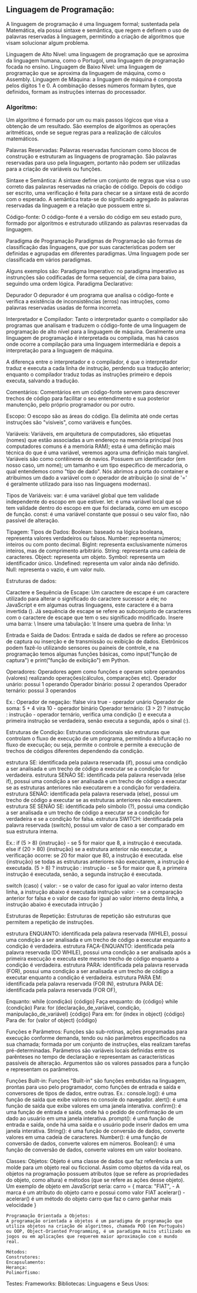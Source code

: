 <h2>Linguagem de Programação:</h2>
A linguagem de programação é uma linguagem formal; sustentada pela Matemática, ela possui sintaxe e semântica, que regem e definem o uso de palavras reservadas à linguagem, permitindo a criação de algoritmos que visam solucionar algum problema.

Linguagem de Alto Nível: uma linguagem de programação que se aproxima da linguagem humana, como o Portugol, uma linguagem de programação focada no ensino.
Linguagem de Baixo Nível: uma linguagem de programação que se aproxima da linguagem de máquina, como o Assembly.
Linguagem de Máquina: a linguagem de máquina é composta pelos dígitos 1 e 0. A combinação desses números formam bytes, que definidos, formam as instruções internas do processador.


<h3>Algoritmo:</h3>
Um algoritmo é formado por um ou mais passos lógicos que visa a obtenção de um resultado. São exemplos de algoritmos as operações aritméticas, onde se segue regras para a realização de cálculos matemáticos.


Palavras Reservadas:
Palavras reservadas funcionam como blocos de construção e estruturam as linguagens de programação. São palavras reservadas para uso pela linguagem, portanto não podem ser utilizadas para a criação de variáveis ou funções.


Sintaxe e Semântica:
A sintaxe define um conjunto de regras que visa o uso correto das palavras reservadas na criação de código. Depois do código ser escrito, uma verificação é feita para checar se a sintaxe está de acordo com o esperado. 
A semântica trata-se do significado agregado às palavras reservadas da linguagem e a relação que possuem entre si.


Código-fonte:
O código-fonte é a versão do código em seu estado puro, formado por algoritmos e estruturado utilizando as palavras reservadas da linguagem.


Paradigma de Programação
Paradigmas de Programação são formas de classificação das linguagens, que por suas características podem ser definidas e agrupadas em diferentes paradigmas. Uma linguagem pode ser classificada em vários paradigmas.

Alguns exemplos são:
Paradigma Imperativo: no paradigma imperativo as instrunções são codificadas de forma sequencial, de cima para baixo, seguindo uma ordem lógica.
Paradigma Declarativo:


Depurador
O depurador é um programa que analisa o código-fonte e verifica a existência de inconsistências (erros) nas intruções, como palavras reservadas usadas de forma incorreta.


Interpretador e Compilador:
Tanto o interpretador quanto o compilador são programas que analisam e traduzem o código-fonte de uma linguagem de programação de alto nível para a linguagem de máquina. Geralmente uma linguagem de programação é interpretada ou compilada, mas há casos onde ocorre a compilação para uma linguagem intermediária e depois a interpretação para a linguagem de máquina.

A diferença entre o interpretador e o compilador, é que o interpretador traduz e executa a cada linha de instrução, perdendo sua tradução anterior; enquanto o compilador traduz todas as instruções primeiro e depois executa, salvando a tradução.


Comentários:
Comentários em um código-fonte servem para descrever trechos de código para facilitar o seu entendimento e sua posterior manutenção, pelo próprio programador ou por outro.


Escopo:
O escopo são as áreas do código. Ela delimita até onde certas instruções são "visíveis", como variáveis e funções.


Variáveis:
Variáveis, em arquitetura de computadores, são etiquetas (nomes) que estão associadas a um endereço na memória principal (nos computadores comuns é a memória RAM); esta é uma definição mais técnica do que é uma variável, veremos agora uma definição mais tangível.
Variáveis são como contêineres de navios. Possuem um identificador (em nosso caso, um nome); um tamanho e um tipo específico de mercadoria, o qual entendemos como "tipo de dado". Nós abrimos a porta do container e atribuimos um dado a variável com o operador de atribuição (o sinal de '=' é geralmente utilizado para isso nas linguagens modernas).


Tipos de Variáveis:
var: é uma variável global que tem validade independente do escopo em que estiver.
let: é uma variável local que só tem validade dentro do escopo em que foi declarada, como em um escopo de função.
const: é uma variável constante que possui o seu valor fixo, não passível de alteração.

Tipagem:
Tipos de Dados:
Boolean: baseado na lógica booleana, representa valores verdadeiros ou falsos.
Number: representa números; inteiros ou com ponto decimal.
BigInt: representa exclusivamente números inteiros, mas de comprimento arbitrário.
String: representa uma cadeia de caracteres.
Object: representa um objeto.
Symbol: representa um identificador único.
Undefined: representa um valor ainda não definido.
Null: representa o vazio, é um valor nulo.

Estruturas de dados:


Caractere e Sequência de Escape:
Um caractere de escape é um caractere utilizado para alterar o significado do caractere sucessor a ele; no JavaScript e em algumas outras linguagens, este caractere é a barra invertida (\). Já sequência de escape se refere ao subconjunto de caracteres com o caractere de escape que tem o seu significado modificado.
Insere uma barra: \\
Insere uma tabulação: \t
Insere uma quebra de linha: \n


Entrada e Saída de Dados:
Entrada e saída de dados se refere ao processo de captura ou inserção e de transmissão ou exibição de dados. Eletrônicos podem fazê-lo utilizando sensores ou paineis de controle, e na programação temos algumas funções básicas, como input("função de captura") e print("função de exibição") em Python.


Operadores:
Operadores agem como funções e operam sobre operandos (valores) realizando operações(cálculos, comparações etc).
Operador unário: possui 1 operando
Operador binário: possui 2 operandos
Operador ternário: possui 3 operandos

Ex.:
Operador de negação: !false vira true - operador unário
Operador de soma: 5 + 4 vira 10 - operador binário
Operador ternário: (3 > 2) ? instrução : instrução - operador ternário, verifica uma condição () e executa a primeira instrução se verdadeira, senão executa a segunda, após o sinal (:).


Estruturas de Condição:
Estruturas condicionais são estruturas que controlam o fluxo de execução de um programa, permitindo a bifurcação no fluxo de execução; ou seja, permite o controle e permite a execução de trechos de códigos diferentes dependendo da condição.

estrutura SE: identificada pela palavra reservada (if), possui uma condição a ser analisada e um trecho de código a executar se a condição for verdadeira.
estrutura SENÃO SE: identificada pela palavra reservada (else if), possui uma condição a ser analisada e um trecho de código a executar se as estruturas anteriores não executarem e a condição for verdadeira.
estrutura SENÃO: identificada pela palavra reservada (else), possui um trecho de código a executar se as estruturas anteriores não executarem.
estrutura SE SENÃO SE: identificada pelo símbolo (?), possui uma condição a ser analisada e um trecho de código a executar se a condição for verdadeira e se a condição for falsa.
estrutura SWITCH: identificada pela palavra reservada (switch), possui um valor de caso a ser comparado em sua estrutura interna.

Ex.:
if (5 > 8) {instrução} - se 5 for maior que 8, a instrução é executada.
else if (20 > 80) {instrução} se a estrutura anterior não executar, a verificação ocorre: se 20 for maior que 80, a instrução é executada.
else {instrução} se todas as estruturas anteriores não executarem, a instrução é executada.
(5 > 8) ? instrução : instrução - se 5 for maior que 8, a primeira instrução é executada, senão, a segunda instrução é executada.

switch (caso) {
    valor: - se o valor de caso for igual ao valor interno desta linha, a instrução abaixo é executada
        instrução
    valor:  - se a comparação anterior for falsa e o valor de caso for igual ao valor interno desta linha, a instrução abaixo é executada
        intrução
}


Estruturas de Repetição:
Estruturas de repetição são estruturas que permitem a repetição de instruções.

estrutura ENQUANTO: identificada pela palavra reservada (WHILE), possui uma condição a ser analisada e um trecho de código a executar enquanto a condição é verdadeira.
estrutura FAÇA-ENQUANTO: identificada pela palavra reservada (DO WHILE), possui uma condição a ser analisada após a primeira execução e executa este mesmo trecho de código enquanto a condição é verdadeira.
estrutura PARA: identificada pela palavra reservada (FOR), possui uma condição a ser analisada e um trecho de código a executar enquanto a condição é verdadeira.
estrutura PARA EM: identificada pela palavra reservada (FOR IN),
estrutura PARA DE: identificada pela palavra reservada (FOR OF),

Enquanto: while (condição) {código}
Faça enquanto: do {código} while (condição)
Para: for (declaração_de_variável, condição, manipulação_de_variável) {código}
Para em: for (index in object) {código}
Para de: for (valor of object) {código}


Funções e Parâmetros:
Funções são sub-rotinas, ações programadas para execução conforme demanda, tendo ou não parâmetros especificados na sua chamada; formada por um conjunto de instruções, elas realizam tarefas pré-determinadas.
Parâmetros são variáveis locais definidas entre os parênteses no tempo de declaração e representam as características passíveis de alteração.
Argumentos são os valores passados para a função e representam os parâmetros.


Funções Built-in:
Funções "Built-in" são funções embutidas na linguagem, prontas para uso pelo programador, como funções de entrada e saída e conversores de tipos de dados, entre outras.
Ex.:
console.log(): é uma função de saída que exibe valores no console do navegador.
alert(): é uma função de saída que exibe valores em uma janela interativa.
confirm(): é uma função de entrada e saída, onde há o pedido de confirmação de um dado ao usuário em uma janela interativa.
prompt(): é uma função de entrada e saída, onde há uma saída e o usuário pode inserir dados em uma janela interativa.
String(): é uma função de conversão de dados, converte valores em uma cadeia de caracteres.
Number(): é uma função de conversão de dados, converte valores em números.
Boolean(): é uma função de conversão de dados, converte valores em um valor booleano.


Classes:
    Objetos:
    Objeto é uma classe de dados que faz referência a um molde para um objeto real ou ficcional. Assim como objetos da vida real, os objetos na programação possuem atributos (que se refere as propriedades do objeto, como altura) e métodos (que se refere as ações desse objeto). Um exemplo de objeto em JavaScript seria:
    carro = {
        marca: "FIAT", - A marca é um atributo do objeto carro e possui como valor FIAT
        acelerar() - acelerar() é um método do objeto carro que faz o carro ganhar mais velocidade
    }

    Programação Orientada a Objetos:
    A programação orientada a objetos é um paradigma de programação que utiliza objetos na criação de algoritmos, chamada POO (em Português) ou OOP, Object-Oriented Programming, é um paradigma muito utilizado em jogos ou em aplicações que requerem maior aproximação com o mundo real.

    Métodos:
    Construtores:
    Encapsulamento:
    Herança:
    Polimorfismo:
Testes:
Frameworks:
Bibliotecas:
Linguagens e Seus Usos: